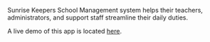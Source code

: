 Sunrise Keepers School Management system helps their teachers, administrators, and support staff streamline their daily duties.

A live demo of this app is located [here](https://managesunrise.herokuapp.com/).
